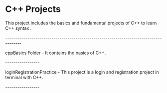 # C++ Projects

<p>This project includes the basics and fundamental projects of C++ to learn C++ syntax .</p>
--------------------------------------------------------------------------------------
<p>cppBasics Folder - It contains the basics of C++.</p>
-----------------
<p>loginRegistrationPractice - This project is a login and registration project in terminal with C++.</p>
-----------------
